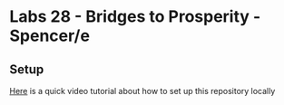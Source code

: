 # Labs 28 - Bridges to Prosperity - Spencer/e

## Setup
[Here](https://www.loom.com/share/6e2e575e885a4aa1b221ab03a89c5266) is a quick video tutorial about how to set up this repository locally
